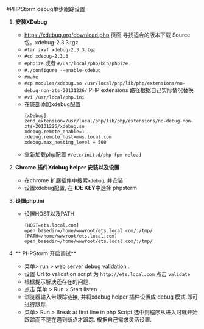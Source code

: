 #PHPStorm debug单步跟踪设置

1. **安装XDebug**
	* https://xdebug.org/download.php 页面,寻找适合的版本下载 Source 包。xdebug-2.3.3.tgz
	* `#tar zxvf xdebug-2.3.3.tgz`	 
	* `#cd xdebug-2.3.3`
	* `#phpize` 或者 `#/usr/local/php/bin/phpize`
	* `#./configure --enable-xdebug`
	* `#make`
	* `#cp modules/xdebug.so /usr/local/php/lib/php/extensions/no-debug-non-zts-20131226/` PHP extensions 路径根据自己实际情况替换
	* `#vi /usr/local/php.ini`
	* 在底部添加xdebug配置
		```
		[xDebug]
		zend_extension=/usr/local/php/lib/php/extensions/no-debug-non-zts-20131226/xdebug.so
		xdebug.remote_enable=1
		xdebug.remote_host=mws.local.com
		xdebug.max_nesting_level = 500

		```
	* 重新加载php配置 `#/etc/init.d/php-fpm reload`
	
2. **Chrome 插件Xdebug helper 安装以及设置**
	* 在chrome 扩展插件中搜索`xdebug`, 并安装
	* 设置xdebug配置, 在 **IDE KEY**中选择 phpstorm
3. **设置php.ini**
	* 设置HOST以及PATH
		```
		[HOST=ets.local.com]
		open_basedir=/home/wwwroot/ets.local.com/:/tmp/
		[PATH=/home/wwwroot/ets.local.com]
		open_basedir=/home/wwwroot/ets.local.com/:/tmp/

		```
4. ** PHPStorm 开启调试**
	* 菜单> run > web server debug validation .
	* 设置 Url to validation script 为 `http://ets.local.com` 点击 `validate`
	* 根据提示解决还存在的问题.
	* 点击 菜单 > Run > Start listen ..
	* 浏览器输入带跟踪链接, 并将xdebug helper 插件设置成 debug 模式.即可进行跟踪.
	* 菜单> Run > Break at  first line in php Script 选中则程序从进入时就开始跟踪而不是在遇到断点才跟踪. 根据自己需求灵活设置.

